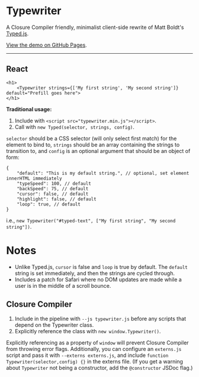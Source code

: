 
# Typewriter

A Closure Compiler friendly, minimalist client-side rewrite of Matt Boldt's [Typed.js](https://github.com/mattboldt/typed.js/).

[View the demo on GitHub Pages](https://teleworkinc.github.io/typewriter/).

---

## React
```
<h1>
    <Typewriter strings={['My first string', 'My second string']} default="Prefill goes here">
</h1>
```

**Traditional usage:**
1. Include with `<script src="typewriter.min.js"></script>`.
2. Call with `new Typed(selector, strings, config)`.

`selector` should be a CSS selector (will only select first match) for the element to bind to, `strings` should be an array containing the strings to transition to, and `config` is an optional argument that should be an object of form:
```
{
    "default": "This is my default string.", // optional, set element innerHTML immediately
    "typeSpeed": 100, // default
    "backSpeed": 75, // default
    "cursor": false, // default
    "highlight": false, // default
    "loop": true, // default
}
```
i.e., `new Typewriter("#typed-text", ["My first string", "My second string"])`.


# Notes

- Unlike Typed.js, `cursor` is false and `loop` is true by default. The `default` string is set immediately, and then the strings are cycled through. 
- Includes a patch for Safari where no DOM updates are made while a user is in the middle of a scroll bounce.

## Closure Compiler

1. Include in the pipeline with `--js typewriter.js` before any scripts that depend on the Typewriter class.
2. Explicitly reference the class with `new window.Typewriter()`. 

Explicitly referencing as a property of `window` will prevent Closure Compiler from throwing error flags. Additionally, you can configure an `externs.js` script and pass it with `--externs externs.js`, and include  `function Typewriter(selector,config) {}` in the externs file. (If you get a warning about `Typewriter` not being a constructor, add the `@constructor` JSDoc flag.)
